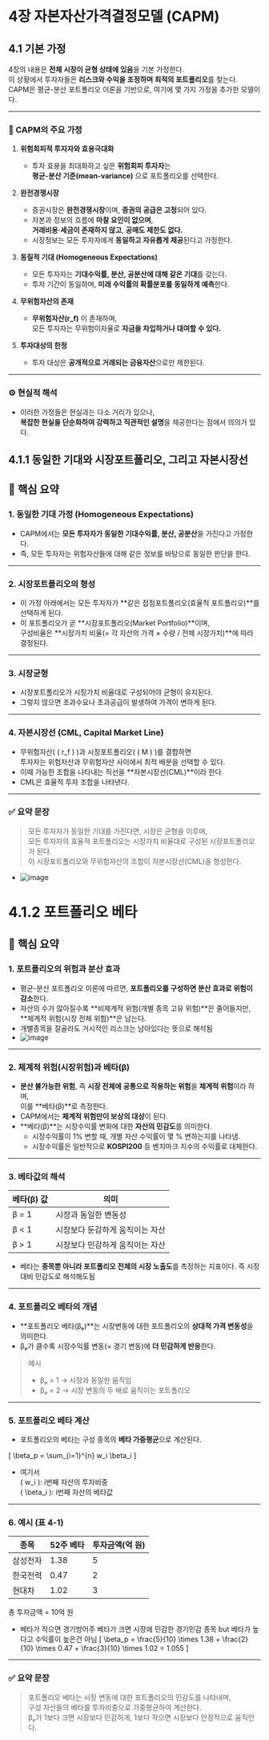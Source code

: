 # 4장 자본자산가격결정모델 (CAPM)

## 4.1 기본 가정

4장의 내용은 **전체 시장이 균형 상태에 있음**을 기본 가정한다.  
이 상황에서 투자자들은 **리스크와 수익을 조정하며 최적의 포트폴리오**를 찾는다.  
CAPM은 평균-분산 포트폴리오 이론을 기반으로, 여기에 몇 가지 가정을 추가한 모델이다.

---

### 🔹 CAPM의 주요 가정

1. **위험회피적 투자자와 효용극대화**
   - 투자 효용을 최대화하고 싶은 **위험회피 투자자**는  
     **평균-분산 기준(mean-variance)** 으로 포트폴리오를 선택한다.

2. **완전경쟁시장**
   - 증권시장은 **완전경쟁시장**이며, **증권의 공급은 고정**되어 있다.  
   - 자본과 정보의 흐름에 **마찰 요인이 없으며**,  
     **거래비용·세금이 존재하지 않고**, **공매도 제한도 없다.**  
   - 시장정보는 모든 투자자에게 **동일하고 자유롭게 제공**된다고 가정한다.

3. **동질적 기대 (Homogeneous Expectations)**
   - 모든 투자자는 **기대수익률, 분산, 공분산에 대해 같은 기대**를 갖는다.  
   - 투자 기간이 동일하며, **미래 수익률의 확률분포를 동일하게 예측**한다.

4. **무위험자산의 존재**
   - **무위험자산(r_f)** 이 존재하며,  
     모든 투자자는 무위험이자율로 **자금을 차입하거나 대여할 수 있다.**

5. **투자대상의 한정**
   - 투자 대상은 **공개적으로 거래되는 금융자산**으로만 제한된다.

---

### ⚙️ 현실적 해석
- 이러한 가정들은 현실과는 다소 거리가 있으나,  
  **복잡한 현실을 단순화하여 강력하고 직관적인 설명**을 제공한다는 점에서 의의가 있다.


## 4.1.1 동일한 기대와 시장포트폴리오, 그리고 자본시장선
## 🔹 핵심 요약

### 1. 동일한 기대 가정 (Homogeneous Expectations)
- CAPM에서는 **모든 투자자가 동일한 기대수익률, 분산, 공분산**을 가진다고 가정한다.  
- 즉, 모든 투자자는 위험자산들에 대해 같은 정보를 바탕으로 동일한 판단을 한다.

---

### 2. 시장포트폴리오의 형성
- 이 가정 아래에서는 모든 투자자가 **같은 접점포트폴리오(효율적 포트폴리오)**를 선택하게 된다.  
- 이 포트폴리오가 곧 **시장포트폴리오(Market Portfolio)**이며,  
  구성비율은 **시장가치 비율(= 각 자산의 가격 × 수량 / 전체 시장가치)**에 따라 결정된다.

---

### 3. 시장균형
- 시장포트폴리오가 시장가치 비율대로 구성되어야 균형이 유지된다.  
- 그렇지 않으면 초과수요나 초과공급이 발생하여 가격이 변하게 된다.

---

### 4. 자본시장선 (CML, Capital Market Line)
- 무위험자산( \( r_f \) )과 시장포트폴리오( \( M \) )를 결합하면  
  투자자는 위험자산과 무위험자산 사이에서 최적 배분을 선택할 수 있다.  
- 이때 가능한 조합을 나타내는 직선을 **자본시장선(CML)**이라 한다.  
- CML은 효율적 투자 조합을 나타낸다.

---

### ✅ 요약 문장
> 모든 투자자가 동일한 기대를 가진다면, 시장은 균형을 이루며,  
> 모든 투자자의 효율적 포트폴리오는 시장가치 비율대로 구성된 시장포트폴리오가 된다.  
> 이 시장포트폴리오와 무위험자산의 조합이 자본시장선(CML)을 형성한다.


 - ![image](./image/CML_line.png)


# 4.1.2 포트폴리오 베타

## 🔹 핵심 요약

### 1. 포트폴리오의 위험과 분산 효과
- 평균-분산 포트폴리오 이론에 따르면, **포트폴리오를 구성하면 분산 효과로 위험이 감소**한다.  
- 자산의 수가 많아질수록 **비체계적 위험(개별 종목 고유 위험)**은 줄어들지만,  
  **체계적 위험(시장 전체 위험)**은 남는다.
- 개별종목을 잘골라도 거시적인 리스크는 남아있다는 뜻으로 해석됨
 - ![image](./image/pf_risk.png)

---

### 2. 체계적 위험(시장위험)과 베타(β)
- **분산 불가능한 위험**, 즉 **시장 전체에 공통으로 작용하는 위험**을 **체계적 위험**이라 하며,  
  이를 **베타(β)**로 측정한다.
- CAPM에서는 **체계적 위험만이 보상의 대상**이 된다.
- **베타(β)**는 시장수익률 변화에 대한 **자산의 민감도**를 의미한다.
  - 시장수익률이 1% 변할 때, 개별 자산 수익률이 몇 % 변하는지를 나타냄.
  - 시장수익률은 일반적으로 **KOSPI200** 등 벤치마크 지수의 수익률로 대체한다.

---

### 3. 베타값의 해석
| 베타(β) 값 | 의미 |
|-------------|------|
| β = 1 | 시장과 동일한 변동성 |
| β < 1 | 시장보다 둔감하게 움직이는 자산 |
| β > 1 | 시장보다 민감하게 움직이는 자산 |

- 베타는 **종목뿐 아니라 포트폴리오 전체의 시장 노출도**를 측정하는 지표이다. 즉 시장대비 민감도로 해석해도됨

---

### 4. 포트폴리오 베타의 개념
- **포트폴리오 베타(βₚ)**는 시장변동에 대한 포트폴리오의 **상대적 가격 변동성**을 의미한다.
- βₚ가 클수록 시장수익률 변동(= 경기 변동)에 **더 민감하게 반응**한다.

> 예시  
> - βₚ = 1 → 시장과 동일한 움직임  
> - βₚ = 2 → 시장 변동의 두 배로 움직이는 포트폴리오

---

### 5. 포트폴리오 베타 계산
- 포트폴리오의 베타는 구성 종목의 **베타 가중평균**으로 계산된다.

\[
\beta_p = \sum_{i=1}^{n} w_i \beta_i
\]

- 여기서  
  \( w_i \): i번째 자산의 투자비중  
  \( \beta_i \): i번째 자산의 베타값  

---

### 6. 예시 (표 4-1)

| 종목 | 52주 베타 | 투자금액(억 원) |
|------|-------------|----------------|
| 삼성전자 | 1.38 | 5 |
| 한국전력 | 0.47 | 2 |
| 현대차 | 1.02 | 3 |

총 투자금액 = 10억 원
 - 베타가 작으면 경기방어주 베타가 크면 시장에 민감한 경기민감 종목 but 베타가 높다고 수익률이 높은건 아님
\[
\beta_p = \frac{5}{10} \times 1.38 + \frac{2}{10} \times 0.47 + \frac{3}{10} \times 1.02 = 1.055
\]

---

### ✅ 요약 문장
> 포트폴리오 베타는 시장 변동에 대한 포트폴리오의 민감도를 나타내며,  
> 구성 자산들의 베타를 투자비중으로 가중평균하여 계산한다.  
> βₚ가 1보다 크면 시장보다 민감하게, 1보다 작으면 시장보다 안정적으로 움직인다.

